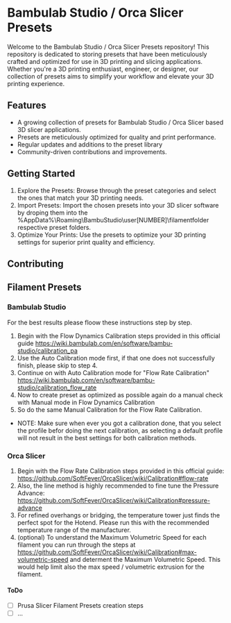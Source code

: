 # Bambulab Studio / Orca Slicer Presets

Welcome to the Bambulab Studio / Orca Slicer Presets repository! This repository is dedicated to storing presets that have been meticulously crafted and optimized for use in 3D printing and slicing applications. Whether you're a 3D printing enthusiast, engineer, or designer, our collection of presets aims to simplify your workflow and elevate your 3D printing experience.

## Features

 * A growing collection of presets for Bambulab Studio / Orca Slicer based 3D slicer applications.
 * Presets are meticulously optimized for quality and print performance.
 * Regular updates and additions to the preset library
 * Community-driven contributions and improvements.

## Getting Started
 1.  Explore the Presets: Browse through the preset categories and select the ones that match your 3D printing needs.
 2. Import Presets: Import the chosen presets into your 3D slicer software by droping them into the %AppData%\Roaming\BambuStudio\user\[NUMBER]\filamentfolder respective preset folders.
 3. Optimize Your Prints: Use the presets to optimize your 3D printing settings for superior print quality and efficiency.

## Contributing

## Filament Presets

### Bambulab Studio
For the best results please floow these instructions step by step.

 1. Begin with the Flow Dynamics Calibration steps provided in this official guide https://wiki.bambulab.com/en/software/bambu-studio/calibration_pa
 2. Use the Auto Calibration mode first, if that one does not successfully finish, please skip to step 4.
 3. Continue on with Auto Calibration mode for "Flow Rate Calibration" https://wiki.bambulab.com/en/software/bambu-studio/calibration_flow_rate
 4. Now to create preset as optimized as possible again do a manual check with Manual mode in Flow Dynamics Calibration
 5. So do the same Manual Calibration for the Flow Rate Calibration.

 * NOTE: Make sure when ever you got a calibration done, that you select the profile befor doing the next calibration, as selecting a default profile will not result in the best settings for both calibration methods.

### Orca Slicer

1. Begin with the Flow Rate Calibration steps provided in this official guide: https://github.com/SoftFever/OrcaSlicer/wiki/Calibration#flow-rate
2. Also, the line method is highly recommended to fine tune the Pressure Advance: https://github.com/SoftFever/OrcaSlicer/wiki/Calibration#pressure-advance 
3. For refined overhangs or bridging, the temperature tower just finds the perfect spot for the Hotend. Please run this with the recommended temperature range of the manufacturer.
4. (optional) To understand the Maximum Volumetric Speed for each filament you can run through the steps at https://github.com/SoftFever/OrcaSlicer/wiki/Calibration#max-volumetric-speed and determent the Maximum Volumetric Speed. This would help limit also the max speed / volumetric extrusion for the filament.

#### ToDo
- [ ] Prusa Slicer Filament Presets creation steps
- [ ] ...
